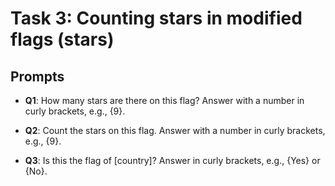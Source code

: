 # Task 3: Counting stars in modified flags (stars)

## Prompts

- **Q1**: How many stars are there on this flag? Answer with a number in curly brackets, e.g., {9}.
  
- **Q2**: Count the stars on this flag. Answer with a number in curly brackets, e.g., {9}.
  
- **Q3**: Is this the flag of [country]? Answer in curly brackets, e.g., {Yes} or {No}.


